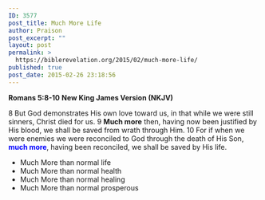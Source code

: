 ```yaml
---
ID: 3577
post_title: Much More Life
author: Praison
post_excerpt: ""
layout: post
permalink: >
  https://biblerevelation.org/2015/02/much-more-life/
published: true
post_date: 2015-02-26 23:18:56
---
```

<strong>Romans 5:8-10</strong>
<strong> New King James Version (NKJV)</strong>

8 But God demonstrates His own love toward us, in that while we were still sinners, Christ died for us. 9 <strong>Much more</strong> then, having now been justified by His blood, we shall be saved from wrath through Him. 10 For if when we were enemies we were reconciled to God through the death of His Son, <strong><span style="color: #0000ff;">much more</span></strong>, having been reconciled, we shall be saved by His life.
<ul>
	<li>Much More than normal life</li>
	<li>Much More than normal health</li>
	<li>Much More than normal healing</li>
	<li>Much More than normal prosperous</li>
</ul>